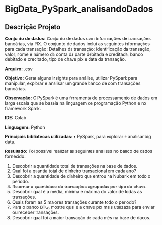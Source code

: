 # BigData_PySpark_analisandoDados

## Descrição Projeto

**Conjunto de dados:**
Conjunto de dados com informações de transações bancárias, via PIX. O conjunto de dados inclui as seguintes informações para cada transação:
Detalhes da transação: identificação da transação, valor, nome e número da conta da parte debitada e creditada, banco debitado e creditado, tipo de chave pix e data da transação. 

**Arquivo:** .csv

**Objetivo:**
Gerar alguns insights para análise, utilizar PySpark para manipular, explorar e analisar um grande banco de com transações bancárias. 

**Observação:**
O PySpark é uma ferramenta de processamento de dados em larga escala que se baseia na linguagem de programação Python e no framework Spark.

**IDE:** Colab

**Linguagem:** Python 

**Principais bibliotecas utilizadas:**
•	PySpark, para explorar e analisar big data.

**Resultado:**
Foi possível realizar as seguintes analises no banco de dados fornecido:
1. Descobrir a quantidade total de transações na base de dados.
2. Qual foi a quantia total de dinheiro transacional em cada ano?
3. Descobrir a quantidade de dinheiro que entrou na Nubank em todo o período.
4. Retornar a quantidade de transações agrupadas por tipo de chave.
5. Descobrir qual é a média, mínima e máxima do valor de todas as transações.
6. Quais foram as 5 maiores transações durante todo o período?
7. Para o banco BTG, mostre qual é a chave pix mais utilizada para enviar ou receber transações. 
8. Descobrir qual foi a maior transação de cada mês na base de dados.
